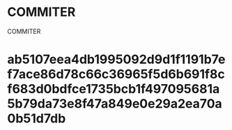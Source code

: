 # COMMITER
COMMITER






# ab5107eea4db1995092d9d1f1191b7ef7ace86d78c66c36965f5d6b691f8cf683d0bdfce1735bcb1f497095681a5b79da73e8f47a849e0e29a2ea70a0b51d7db
